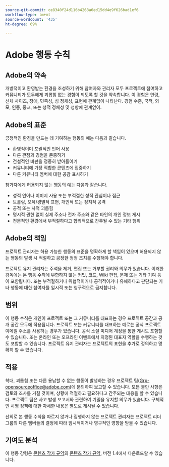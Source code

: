 ```yaml
---
source-git-commit: ce8340f24d116b4268a6ed15dd4e9f626bad1ef6
workflow-type: tm+mt
source-wordcount: '435'
ht-degree: 69%

---
```

# Adobe 행동 수칙

## Adobe의 약속

개방적이고 환영받는 환경을 조성하기 위해 참여자와 관리자 모두 프로젝트에 참여하고 커뮤니티가 모두에게 괴롭힘 없는 경험이 되도록 할 것을 약속합니다. 이 경험은 연령, 신체 사이즈, 장애, 민족성, 성 정체성, 표현에 관계없이 나타난다. 경험 수준, 국적, 외모, 인종, 종교, 또는 성적 정체성 및 성향에 관계없이.

## Adobe의 표준

긍정적인 환경을 만드는 데 기여하는 행동의 예는 다음과 같습니다.

* 환영적이며 포괄적인 언어 사용
* 다른 관점과 경험을 존중하기
* 건설적인 비판을 정중히 받아들이기
* 커뮤니티에 가장 적합한 콘텐츠에 집중하기
* 다른 커뮤니티 멤버에 대한 공감 표시하기

참가자에게 허용되지 않는 행동의 예는 다음과 같습니다.

* 성적 언어나 이미지 사용 또는 부적절한 성적 관심이나 접근
* 트롤링, 모욕/경멸적 표현, 개인적 또는 정치적 공격
* 공적 또는 사적 괴롭힘
* 명시적 권한 없이 실제 주소나 전자 주소와 같은 타인의 개인 정보 게시
* 전문적인 환경에서 부적절하다고 합리적으로 간주될 수 있는 기타 행위

## Adobe의 책임

프로젝트 관리자는 허용 가능한 행동의 표준을 명확하게 할 책임이 있으며 허용되지 않는 행동의 발생 시 적절하고 공정한 정정 조치를 수행해야 합니다.

프로젝트 유지 관리자는 주석을 제거, 편집 또는 거부할 권리와 의무가 있습니다. 이러한 감독에는 본 행동 수칙에 부합하지 않는 커밋, 코드, Wiki 편집, 문제 또는 기타 기여 등이 포함됩니다. 또는 부적절하거나 위협적이거나 공격적이거나 유해하다고 판단되는 기타 행동에 대한 참여자를 일시적 또는 영구적으로 금지합니다.

## 범위

이 행동 수칙은 개인이 프로젝트 또는 그 커뮤니티를 대표하는 경우 프로젝트 공간과 공개 공간 모두에 적용됩니다. 프로젝트 또는 커뮤니티를 대표하는 예로는 공식 프로젝트 이메일 주소를 사용하는 경우가 있습니다. 공식 소셜 미디어 계정을 통한 게시도 포함할 수 있습니다. 또는 온라인 또는 오프라인 이벤트에서 지정된 대표자 역할을 수행하는 것도 포함할 수 있습니다. 프로젝트 유지 관리자는 프로젝트의 표현을 추가로 정의하고 명확히 할 수 있습니다.

## 적용

학대, 괴롭힘 또는 다른 용납할 수 없는 행동이 발생하는 경우 프로젝트 팀(Grp-opensourceoffice@adobe.com)에 문의하여 보고할 수 있습니다. 모든 불만 사항은 검토와 조사를 거칠 것이며, 상황에 적절하고 필요하다고 간주되는 대응을 할 수 있습니다. 프로젝트 팀은 사고 발생 보고서와 관련하여 기밀을 유지할 의무가 있습니다. 구체적인 시행 정책에 대한 자세한 내용은 별도로 게시될 수 있습니다.

선의로 본 행동 수칙을 따르지 않거나 집행하지 않는 프로젝트 관리자는 프로젝트 리더 그룹의 다른 멤버들의 결정에 따라 임시적이거나 영구적인 영향을 받을 수 있습니다.

## 기여도 분석

이 행동 강령은 [콘텐츠 작가 규약](https://www.contributor-covenant.org/version/1/4/code-of-conduct/)의 [콘텐츠 작가 규약](https://www.contributor-covenant.org/), 버전 1.4에서 다운로드할 수 있습니다.
